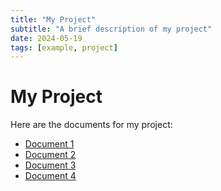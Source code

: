 ```yaml
---
title: "My Project"
subtitle: "A brief description of my project"
date: 2024-05-19
tags: [example, project]
--- 
```


# My Project

Here are the documents for my project:

- [Document 1](../files/Species.Selection.qmd)
- [Document 2](../files/Descriptive.Statistics.qmd)
- [Document 3](../files/Preprocessing.qmd)
- [Document 4](../files/Ash.Succession.qmd)
